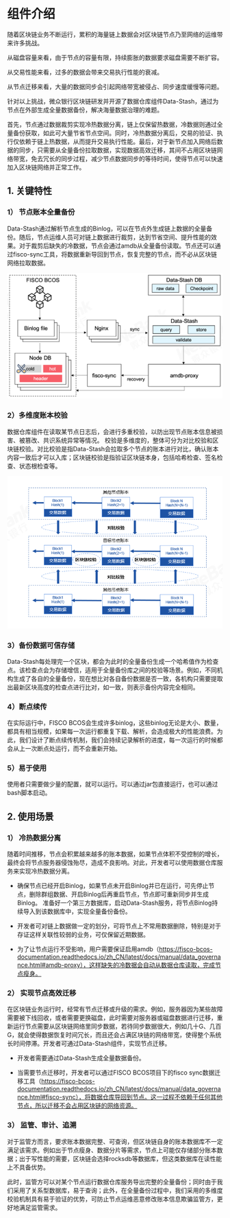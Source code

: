 # 组件介绍

随着区块链业务不断运行，累积的海量链上数据会对区块链节点乃至网络的运维带来许多挑战。

从磁盘容量来看，由于节点的容量有限，持续膨胀的数据要求磁盘需要不断扩容。

从交易性能来看，过多的数据会带来交易执行性能的衰减。

从节点迁移来看，大量的数据同步会引起网络带宽被侵占、同步速度缓慢等问题。

针对以上挑战，微众银行区块链研发并开源了数据仓库组件Data-Stash，通过为节点在外部生成全量数据备份，解决海量数据治理的难题。

首先，节点通过数据裁剪实现冷热数据分离，链上仅保留热数据，冷数据则通过全量备份获取，如此可大量节省节点空间。同时，冷热数据分离后，交易的验证、执行仅依赖于链上热数据，从而提升交易执行性能。最后，对于新节点加入网络后数据的同步，只需要从全量备份拉取数据，实现数据高效迁移，其间不占用区块链网络带宽，免去冗长的同步过程，减少节点数据同步的等待时间，使得节点可以快速加入区块链网络并正常工作。


## 1. 关键特性
### 1） 节点账本全量备份
Data-Stash通过解析节点生成的Binlog，可以在节点外生成链上数据的全量备份。随后，节点运维人员可对链上数据进行裁剪，达到节省空间、提升性能的效果。对于裁剪后缺失的冷数据，节点会通过amdb从全量备份读取。节点还可以通过fisco-sync工具，将数据重新导回到节点，恢复完整的节点，而不必从区块链网络拉取数据。

![](picture/backup.png)
### 2）多维度账本校验
数据仓库组件在读取某节点日志后，会进行多重校验，以防出现节点账本信息被损害、被篡改、共识系统异常等情况。
校验是多维度的，整体可分为对比校验和区块链校验。对比校验是指Data-Stash会拉取多个节点的账本进行对比，确认账本内容一致后才可以入库；区块链校验是指验证区块链本身，包括哈希检查、签名检查、状态根检查等。

![](picture/verify.png)
### 3）备份数据可信存储
Data-Stash每处理完一个区块，都会为此时的全量备份生成一个哈希值作为检查点。该检查点会为存储增信，适用于全量备份库之间的校验等场景。例如，不同机构生成了各自的全量备份，现在想比对各自备份数据是否一致，各机构只需要提取出最新区块高度的检查点进行比对，如一致，则表示备份内容完全相同。

### 4）断点续传
在实际运行中，FISCO BCOS会生成许多binlog，这些binlog无论是大小、数量，都具有相当规模，如果每一次运行都重复下载、解析，会造成极大的性能浪费。为此，我们设计了断点续传机制，我们会持续记录解析的进度，每一次运行的时候都会从上一次断点处运行，而不会重新开始。
### 5）易于使用
使用者只需要做少量的配置，就可以运行。可以通过jar包直接运行，也可以通过bash脚本启动。
## 2. 使用场景
### 1） 冷热数据分离
随着时间推移，节点会积累越来越多的账本数据，如果节点体积不受控制的增长，最终会将节点服务器侵蚀殆尽，造成不良影响。对此，开发者可以使用数据仓库服务来实现冷热数据分离。

* 确保节点已经开启Binlog，如果节点未开启Binlog并已在运行，可先停止节点，删除群组数据、开启Binlog后再重启节点，节点即可重新同步并生成Binlog。
准备好一个第三方数据库，启动Data-Stash服务，将节点Binlog持续导入到该数据库中，实现全量备份备份。

* 开发者可对链上数据做一定的划分，可将节点上不常用数据删除，特别是对于存证这样关联性较弱的业务，可仅保留近期数据。

* 为了让节点运行不受影响，用户需要保证启用amdb（https://fisco-bcos-documentation.readthedocs.io/zh_CN/latest/docs/manual/data_governance.html#amdb-proxy），这样缺失的冷数据会自动从数据仓库读取，完成节点瘦身。



### 2） 实现节点高效迁移
在区块链业务运行时，经常有节点迁移或升级的需求。例如，服务器因为某些故障需要被下线回收，或者需要更换磁盘，此时需要对服务器或磁盘数据进行迁移，重新运行节点需要从区块链网络里同步数据，若待同步数据很大，例如几十G、几百G，就会使得数据恢复时间冗长，而且还会占满区块链的网络带宽，使得整个系统长时间停滞。开发者可通过Data-Stash组件，实现节点迁移。

* 开发者需要通过Data-Stash生成全量数据备份。

* 当需要节点迁移时，开发者可以通过FISCO BCOS项目下的fisco sync数据迁移工具（https://fisco-bcos-documentation.readthedocs.io/zh_CN/latest/docs/manual/data_governance.html#fisco-sync），将数据仓库导回到节点。这一过程不依赖于任何其他节点，所以迁移不会占用区块链的网络资源。

### 3） 监管、审计、追溯
对于监管方而言，要求账本数据完整、可查询，但区块链自身的账本数据库不一定满足该需求。例如出于节点瘦身、数据分片等需求，节点上可能仅存储部分账本数据；出于写性能的需要，区块链会选择rocksdb等数据库，但这类数据库在读性能上不具备优势。

此时，监管方可以对某个节点运行数据仓库服务导出完整的全量备份；同时由于我们采用了关系型数据库，易于查询；此外，在全量备份过程中，我们采用的多维度校验机制具有易于验证的优势，可防止节点运维恶意修改账本信息欺骗监管方，更好地满足监管需求。

